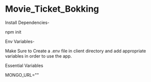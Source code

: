 # Movie_Ticket_Bokking


Install Dependencies-

 npm init



Env Variables-

Make Sure to Create a .env file in client directory and add appropriate variables in order to use the app.

Essential Variables 

MONGO_URL=""

